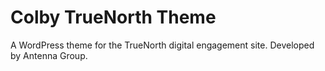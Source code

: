 # Colby TrueNorth Theme

A WordPress theme for the TrueNorth digital engagement site. Developed by Antenna Group.
